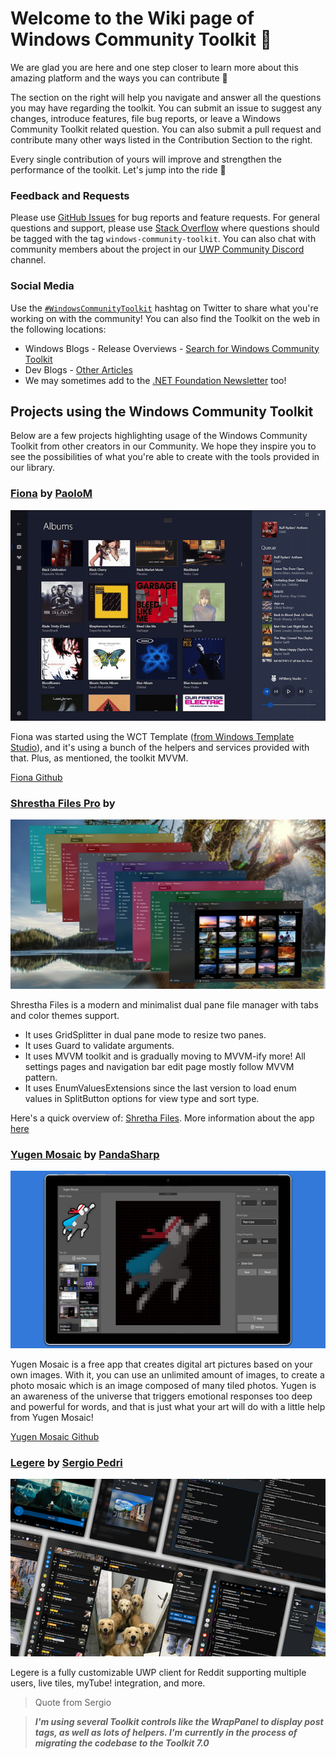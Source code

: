 # Welcome to the Wiki page of Windows Community Toolkit :toolbox:

We are glad you are here and one step closer to learn more about this amazing platform and the ways you can contribute :raised_hands:

The section on the right will help you navigate and answer all the questions you may have regarding the toolkit. You can submit an issue to suggest any changes, introduce features, file bug reports, or leave a Windows Community Toolkit related question. You can also submit a pull request and contribute many other ways listed in the Contribution Section to the right.

Every single contribution of yours will improve and strengthen the performance of the toolkit. Let's jump into the ride 🎢


### Feedback and Requests
Please use [GitHub Issues](https://github.com/windows-toolkit/WindowsCommunityToolkit/issues) for bug reports and feature requests. For general questions and support, please use [Stack Overflow](https://stackoverflow.com/questions/tagged/windows-community-toolkit) where questions should be tagged with the tag `windows-community-toolkit`. You can also chat with community members about the project in our [UWP Community Discord](https://discord.gg/zBA5aCn) channel.

### Social Media

Use the [`#WindowsCommunityToolkit`](https://twitter.com/search?q=%23WindowsCommunityToolkit&f=live) hashtag on Twitter to share what you're working on with the community! You can also find the Toolkit on the web in the following locations:

- Windows Blogs - Release Overviews - [Search for Windows Community Toolkit](https://blogs.windows.com/?s=Windows+Community+Toolkit)
- Dev Blogs - [Other Articles](https://devblogs.microsoft.com/pax-windows/)
- We may sometimes add to the [.NET Foundation Newsletter](https://github.com/dotnet-foundation/website/blob/master/input/blog/posts/_current-newsletter-draft.md) too!

## Projects using the Windows Community Toolkit

Below are a few projects highlighting usage of the Windows Community Toolkit from other creators in our Community. We hope they inspire you to see the possibilities of what you're able to create with the tools provided in our library.

### [Fiona](https://www.mysqueezebox.com/download) by [PaoloM](https://github.com/PaoloM)

![Fiona1](images/App-Gallery/Fiona1.png)

Fiona was started using the WCT Template ([from Windows Template Studio](https://aka.ms/wts)), and it's using a bunch of the helpers and services provided with that. Plus, as mentioned, the toolkit MVVM.

[Fiona Github](https://github.com/PaoloM/Fiona)

### [Shrestha Files Pro](https://www.microsoft.com/p/shrestha-files-pro-a-modern-dual-panel-file-manager-with-tabs-and-colors/9npnffsv2hqm) by

![Shrestha](images/App-Gallery/ShresthaFiles.jpeg)

Shrestha Files is a modern and minimalist dual pane file manager with tabs and color themes support.

- It uses GridSplitter in dual pane mode to resize two panes.
- It uses Guard to validate arguments.
- It uses MVVM toolkit and is gradually moving to MVVM-ify more! All settings pages and navigation bar edit page mostly follow MVVM pattern.    
- It uses EnumValuesExtensions since the last version to load enum values in SplitButton options for view type and sort type.

 Here's a quick overview of: [Shretha Files](https://youtu.be/-LBXu0lzh_Y "https://youtu.be/-LBXu0lzh_Y"). More information about the app [here](https://jptgamesandapps.github.io/ShresthaFiles/)

### [Yugen Mosaic](https://www.microsoft.com/en-us/p/yugen-mosaic/9pf0s24cx0d4) by [PandaSharp](https://github.com/Panda-Sharp)

![YugenMosaic2](images/App-Gallery/YugenMosaic2.png)

Yugen Mosaic is a free app that creates digital art pictures based on your own images. With it, you can use an unlimited amount of images, to create a photo mosaic which is an image composed of many tiled photos. Yugen is an awareness of the universe that triggers emotional responses too deep and powerful for words, and that is just what your art will do with a little help from Yugen Mosaic!

[Yugen Mosaic Github](https://github.com/Panda-Sharp/Yugen.Mosaic)

### [Legere](https://www.microsoft.com/en-us/p/legere-for-reddit/9phjrvcskvjz?rtc=1&activetab=pivot:overviewtab) by [Sergio Pedri](https://github.com/Sergio0694)

![Legere](images/App-Gallery/Legere.png)

Legere is a fully customizable UWP client for Reddit supporting multiple users, live tiles, myTube! integration, and more.

> Quote from Sergio

> ***I'm using several Toolkit controls like the WrapPanel to display post tags, as well as lots of helpers. I'm currently in the process of migrating the codebase to the Toolkit 7.0***
